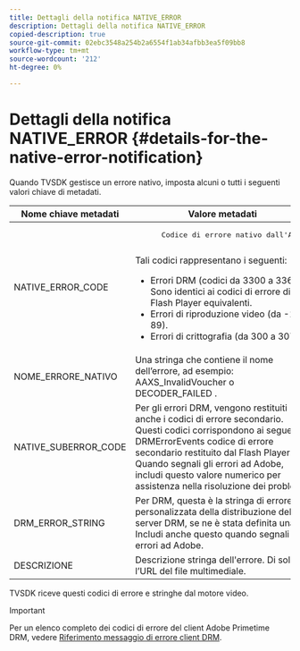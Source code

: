 ```yaml
---
title: Dettagli della notifica NATIVE_ERROR
description: Dettagli della notifica NATIVE_ERROR
copied-description: true
source-git-commit: 02ebc3548a254b2a6554f1ab34afbb3ea5f09bb8
workflow-type: tm+mt
source-wordcount: '212'
ht-degree: 0%

---
```


# Dettagli della notifica NATIVE_ERROR {#details-for-the-native-error-notification}

Quando TVSDK gestisce un errore nativo, imposta alcuni o tutti i seguenti valori chiave di metadati.

<table id="table_86A21619515B435DBB65DC4DFBB64B29"> 
 <thead> 
  <tr> 
   <th colname="col1" class="entry"> Nome chiave metadati </th> 
   <th colname="col2" class="entry"> Valore metadati </th> 
  </tr> 
 </thead>
 <tbody> 
  <tr> 
   <td colname="col1"> <span class="codeph"> NATIVE_ERROR_CODE </span> </td> 
   <td colname="col2"> 
    <pre>
      Codice di errore nativo dall'AVE. 
    </pre> Tali codici rappresentano i seguenti: 
    <ul id="ul_330C626DE27B45A09E8851CC24768A07"> 
     <li id="li_0845A9BBB55545BDB49BD4F4802C0E54">Errori DRM (codici da 3300 a 3367). Sono identici ai codici di errore di Flash Player equivalenti. </li> 
     <li id="li_98A571480C154CF0AE1DC101FF0834C4">Errori di riproduzione video (da -1 a 89). </li> 
     <li id="li_D7C19955DEF94DA88B822C8C57D6D2F4">Errori di crittografia (da 300 a 307). </li> 
    </ul> </td> 
  </tr> 
  <tr> 
   <td colname="col1"> <span class="codeph"> NOME_ERRORE_NATIVO </span> </td> 
   <td colname="col2"> Una stringa che contiene il nome dell’errore, ad esempio: <span class="codeph"> AAXS_InvalidVoucher </span> o <span class="codeph"> DECODER_FAILED </span>. </td> 
  </tr> 
  <tr> 
   <td colname="col1"> <span class="codeph"> NATIVE_SUBERROR_CODE </span> </td> 
   <td colname="col2"> Per gli errori DRM, vengono restituiti anche i codici di errore secondario. Questi codici corrispondono ai seguenti <span class="codeph"> DRMErrorEvents </span> codice di errore secondario restituito dal Flash Player. Quando segnali gli errori ad Adobe, includi questo valore numerico per assistenza nella risoluzione dei problemi. </td> 
  </tr> 
  <tr> 
   <td colname="col1"> <span class="codeph"> DRM_ERROR_STRING </span> </td> 
   <td colname="col2"> Per DRM, questa è la stringa di errore personalizzata della distribuzione del server DRM, se ne è stata definita una. Includi anche questo quando segnali errori ad Adobe. </td> 
  </tr> 
  <tr> 
   <td colname="col1"> <span class="codeph"> DESCRIZIONE </span> </td> 
   <td colname="col2"> Descrizione stringa dell'errore. Di solito l’URL del file multimediale. </td> 
  </tr> 
 </tbody> 
</table>

TVSDK riceve questi codici di errore e stringhe dal motore video.

>[!IMPORTANT]
>
>Per un elenco completo dei codici di errore del client Adobe Primetime DRM, vedere [Riferimento messaggio di errore client DRM](https://helpx.adobe.com/content/dam/help/en/primetime/drm/drm_client_error_message_reference.pdf).

